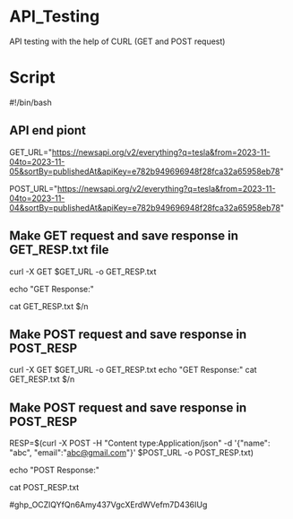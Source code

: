 # API_Testing
API testing with the help of CURL (GET and POST request) 

# Script 
#!/bin/bash

## API end piont

GET_URL="https://newsapi.org/v2/everything?q=tesla&from=2023-11-04to=2023-11-05&sortBy=publishedAt&apiKey=e782b949696948f28fca32a65958eb78"

POST_URL="https://newsapi.org/v2/everything?q=tesla&from=2023-11-04to=2023-11-04&sortBy=publishedAt&apiKey=e782b949696948f28fca32a65958eb78"

## Make GET request and save response in GET_RESP.txt file
curl -X GET $GET_URL -o GET_RESP.txt

echo "GET Response:"

cat GET_RESP.txt $/n
## Make POST request and save response in POST_RESP


curl -X GET $GET_URL -o GET_RESP.txt
echo "GET Response:"
cat GET_RESP.txt $/n

## Make POST request and save response in POST_RESP

RESP=$(curl -X POST -H "Content type:Application/json" -d '{"name": "abc", "email":"abc@gmail.com"}' $POST_URL -o POST_RESP.txt)

echo "POST Response:"

cat POST_RESP.txt

#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
